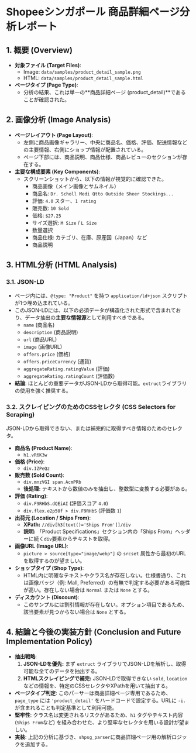 # Shopeeシンガポール 商品詳細ページ分析レポート

## 1. 概要 (Overview)

- **対象ファイル (Target Files)**:
  - Image: `data/samples/product_detail_sample.png`
  - HTML: `data/samples/product_detail_sample.html`
- **ページタイプ (Page Type)**:
  - 分析の結果、これは単一の**商品詳細ページ (product_detail)**であることが確認された。

## 2. 画像分析 (Image Analysis)

- **ページレイアウト (Page Layout)**:
  - 左側に商品画像ギャラリー、中央に商品名、価格、評価、配送情報などの主要情報、右側にショップ情報が配置されている。
  - ページ下部には、商品説明、商品仕様、商品レビューのセクションが存在する。
- **主要な構成要素 (Key Components)**:
  - スクリーンショットから、以下の情報が視覚的に確認できた。
    - 商品画像（メイン画像とサムネイル）
    - 商品名: `Dr. Scholl Medi Qtto Outside Sheer Stockings...`
    - 評価: `4.0` スター、`1 rating`
    - 販売数: `10 Sold`
    - 価格: `$27.25`
    - サイズ選択: `M Size` / `L Size`
    - 数量選択
    - 商品仕様: カテゴリ、在庫、原産国（Japan）など
    - 商品説明

## 3. HTML分析 (HTML Analysis)

### 3.1. JSON-LD

- ページ内には、`@type: "Product"` を持つ `application/ld+json` スクリプトが1つ埋め込まれている。
- このJSON-LDには、以下の必須データが構造化された形式で含まれており、データ抽出の**主要な情報源**として利用すべきである。
  - `name` (商品名)
  - `description` (商品説明)
  - `url` (商品URL)
  - `image` (画像URL)
  - `offers.price` (価格)
  - `offers.priceCurrency` (通貨)
  - `aggregateRating.ratingValue` (評価)
  - `aggregateRating.ratingCount` (評価数)
- **結論**: ほとんどの重要データがJSON-LDから取得可能。`extruct`ライブラリの使用を強く推奨する。

### 3.2. スクレイピングのためのCSSセレクタ (CSS Selectors for Scraping)

JSON-LDから取得できない、または補完的に取得すべき情報のためのセレクタ。

- **商品名 (Product Name)**:
  - `h1.vR6K3w`
- **価格 (Price)**:
  - `div.IZPeQz`
- **販売数 (Sold Count)**:
  - `div.mnzVGI span.AcmPRb`
  - **後処理:** テキストから数値のみを抽出し、整数型に変換する必要がある。
- **評価 (Rating)**:
  - `div.F9RHbS.dQEiAI` (評価スコア `4.0`)
  - `div.flex.e2p50f > div.F9RHbS` (評価数 `1`)
- **出荷元 (Location / Ships From)**:
  - **XPath:** `//div[h3[text()='Ships From']]/div`
  - **説明:** 「Product Specifications」セクション内の「Ships From」ヘッダーに続く`div`要素からテキストを取得。
- **画像URL (Image URL)**:
  - `picture > source[type="image/webp"]` の `srcset` 属性から最初のURLを取得するのが望ましい。
- **ショップタイプ (Shop Type)**:
  - HTML内に明確なテキストやクラス名が存在しない。仕様書通り、これは画像バッジ（例: Mall, Preferred）の有無で判定する必要がある可能性が高い。存在しない場合は `Normal` または `None` とする。
- **ディスカウント (Discount)**:
  - このサンプルには割引情報が存在しない。オプション項目であるため、該当要素が見つからない場合は `None` とする。

## 4. 結論と今後の実装方針 (Conclusion and Future Implementation Policy)

- **抽出戦略**:
  1. **JSON-LDを優先:** まず `extruct` ライブラリでJSON-LDを解析し、取得可能な全てのデータを抽出する。
  2. **HTMLスクレイピングで補完:** JSON-LDで取得できない `sold`, `location` などの情報を、特定のCSSセレクタやXPathを用いて抽出する。
- **ページタイプ判定**: このパーサーは商品詳細ページ専用であるため、`page_type` には `'product_detail'` をハードコードで設定する。URLに `-i.` が含まれることも判定基準として利用可能。
- **堅牢性**: クラス名は変更されるリスクがあるため、`h1` タグやテキスト内容 (`Ships From`など) を組み合わせた、より堅牢なセレクタを用いる設計が望ましい。
- **実装**: 上記の分析に基づき、`shpsg_parser`に商品詳細ページ用の解析ロジックを追加する。

